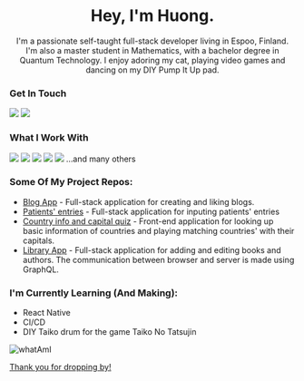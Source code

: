 <h1 align="center"> Hey, I'm Huong. </h1>

<p align="center">I'm a passionate self-taught full-stack developer living in Espoo, Finland. I'm also a master student in Mathematics, with a bachelor degree in Quantum Technology. I enjoy adoring my cat, playing video games and dancing on my DIY Pump It Up pad.</p>

### Get In Touch
<a href="mailto:huong.t.do@outlook.com"><img src="https://img.shields.io/badge/Microsoft_Outlook-0078D4?style=for-the-badge&logo=microsoft-outlook&logoColor=white"></a> <a href="https://www.linkedin.com/in/thixuanhuongdo/"><img src="https://img.shields.io/badge/LinkedIn-0077B5?style=for-the-badge&logo=linkedin&logoColor=white"></a> 


### What I Work With
<img src="https://img.shields.io/badge/JavaScript-F7DF1E?style=for-the-badge&logo=javascript&logoColor=black"> <img src="https://img.shields.io/badge/typescript-%23007ACC.svg?style=for-the-badge&logo=typescript&logoColor=white"> <img src="https://img.shields.io/badge/Node.js-43853D?style=for-the-badge&logo=node.js&logoColor=white"> <img src="https://img.shields.io/badge/HTML5-E34F26?style=for-the-badge&logo=html5&logoColor=white"> <img src="https://img.shields.io/badge/React-20232A?style=for-the-badge&logo=react&logoColor=61DAFB"> ...and many others


### Some Of My Project Repos:
* <a href="https://github.com/huongtxdo/bloglist-react-query">Blog App</a> - Full-stack application for creating and liking blogs.
* <a href="https://github.com/huongtxdo/ts_patientor">Patients' entries</a> - Full-stack application for inputing patients' entries
* <a href="https://github.com/huongtxdo/countryInfoAndQuiz">Country info and capital quiz</a> - Front-end application for looking up basic information of countries and playing matching countries' with their capitals.
* <a href="https://github.com/huongtxdo/library-app">Library App</a> - Full-stack application for adding and editing books and authors. The communication between browser and server is made using GraphQL.

### I'm Currently Learning (And Making):
* React Native
* CI/CD
* DIY Taiko drum for the game Taiko No Tatsujin

<img src="https://i.imgflip.com/8bb5u0.jpg" title="whatAmI"/><div><a href="https://imgflip.com/memegenerator"></div>

Thank you for dropping by!
